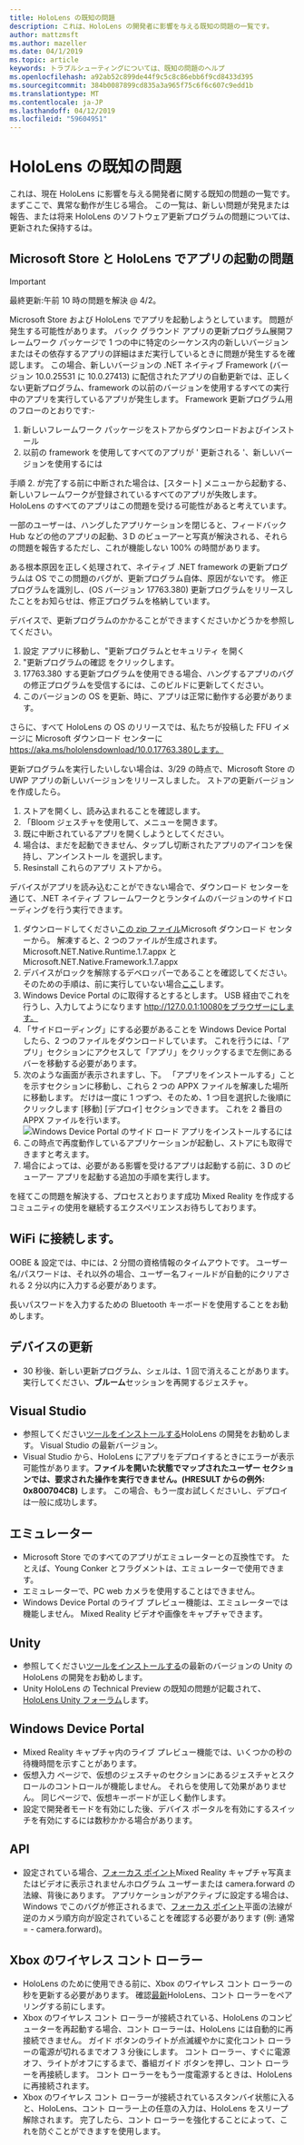 ```yaml
---
title: HoloLens の既知の問題
description: これは、HoloLens の開発者に影響を与える既知の問題の一覧です。
author: mattzmsft
ms.author: mazeller
ms.date: 04/1/2019
ms.topic: article
keywords: トラブルシューティングについては、既知の問題のヘルプ
ms.openlocfilehash: a92ab52c899de44f9c5c8c86ebb6f9cd8433d395
ms.sourcegitcommit: 384b0087899cd835a3a965f75c6f6c607c9edd1b
ms.translationtype: MT
ms.contentlocale: ja-JP
ms.lasthandoff: 04/12/2019
ms.locfileid: "59604951"
---
```

# <a name="hololens-known-issues"></a>HoloLens の既知の問題

これは、現在 HoloLens に影響を与える開発者に関する既知の問題の一覧です。 まずここで、異常な動作が生じる場合。 この一覧は、新しい問題が発見または報告、または将来 HoloLens のソフトウェア更新プログラムの問題については、更新された保持するは。

## <a name="issues-launching-the-microsoft-store-and-apps-on-hololens"></a>Microsoft Store と HoloLens でアプリの起動の問題

>[!IMPORTANT]
>最終更新:午前 10 時の問題を解決 @ 4/2。 

Microsoft Store および HoloLens でアプリを起動しようとしています。 問題が発生する可能性があります。 バック グラウンド アプリの更新プログラム展開フレームワーク パッケージで 1 つの中に特定のシーケンス内の新しいバージョンまたはその依存するアプリの詳細はまだ実行しているときに問題が発生するを確認します。 この場合、新しいバージョンの .NET ネイティブ Framework (バージョン 10.0.25531 に 10.0.27413) に配信されたアプリの自動更新では、正しくない更新プログラム、framework の以前のバージョンを使用するすべての実行中のアプリを実行しているアプリが発生します。  Framework 更新プログラム用のフローのとおりです:-

1.  新しいフレームワーク パッケージをストアからダウンロードおよびインストール
2.  以前の framework を使用してすべてのアプリが ' 更新される '、新しいバージョンを使用するには

手順 2. が完了する前に中断された場合は、[スタート] メニューから起動する、新しいフレームワークが登録されているすべてのアプリが失敗します。  HoloLens のすべてのアプリはこの問題を受ける可能性があると考えています。

一部のユーザーは、ハングしたアプリケーションを閉じると、フィードバック Hub などの他のアプリの起動、3 D のビューアーと写真が解決される、それらの問題を報告するただし、これが機能しない 100% の時間があります。

ある根本原因を正しく処理されて、ネイティブ .NET framework の更新プログラムは OS でこの問題のバグが、更新プログラム自体、原因がないです。 修正プログラムを識別し、(OS バージョン 17763.380) 更新プログラムをリリースしたことをお知らせは、修正プログラムを格納しています。 

デバイスで、更新プログラムのかかることができますくださいかどうかを参照してください。

1.  設定 アプリに移動し、"更新プログラムとセキュリティ を開く
2.  "更新プログラムの確認 をクリックします。
3.  17763.380 する更新プログラムを使用できる場合、ハングするアプリのバグの修正プログラムを受信するには、このビルドに更新してください。
4.  このバージョンの OS を更新、時に、アプリは正常に動作する必要があります。

さらに、すべて HoloLens の OS のリリースでは、私たちが投稿した FFU イメージに Microsoft ダウンロード センターに https://aka.ms/hololensdownload/10.0.17763.380します。 

更新プログラムを実行したいしない場合は、3/29 の時点で、Microsoft Store の UWP アプリの新しいバージョンをリリースしました。 ストアの更新バージョンを作成したら。

1) ストアを開くし、読み込まれることを確認します。
2) 「Bloom ジェスチャを使用して、メニューを開きます。
3) 既に中断されているアプリを開くしようとしてください。
3) 場合は、まだを起動できません、タップし切断されたアプリのアイコンを保持し、アンインストール を選択します。
4) Resinstall これらのアプリ ストアから。

デバイスがアプリを読み込むことができない場合で、ダウンロード センターを通じて、.NET ネイティブ フレームワークとランタイムのバージョンのサイドローディングを行う実行できます。

1)  ダウンロードしてください[この zip ファイル](http://download.microsoft.com/download/8/5/C/85C23745-794C-419D-B8D7-115FBCCD6DA7/netfx_1.7.zip)Microsoft ダウンロード センターから。  解凍すると、2 つのファイルが生成されます。  Microsoft.NET.Native.Runtime.1.7.appx と Microsoft.NET.Native.Framework.1.7.appx
2)  デバイスがロックを解除するデベロッパーであることを確認してください。  そのための手順は、前に実行していない場合[ここ](https://nam06.safelinks.protection.outlook.com/?url=https%3A%2F%2Fdocs.microsoft.com%2Fen-us%2Fwindows%2Fmixed-reality%2Fusing-the-windows-device-portal&data=02%7C01%7Cjalynch%40microsoft.com%7C3622a462ebd04870fccb08d6ae94cad6%7C72f988bf86f141af91ab2d7cd011db47%7C1%7C0%7C636888351416725140&sdata=ZB6Zdx9GV95PcU6FAVgWaP3eQNMsyIc%2FbNDEby3Sb8A%3D&reserved=0)します。
3)  Windows Device Portal のに取得するとするとします。  USB 経由でこれを行うし、入力してようになります http://127.0.0.1:10080をブラウザーにします。  
4)  「サイドローディング」にする必要があることを Windows Device Portal したら、2 つのファイルをダウンロードしています。  これを行うには、「アプリ」セクションにアクセスして「アプリ」をクリックするまで左側にあるバーを移動する必要があります。
5)  次のような画面が表示されますし、下。  「アプリをインストールする」ことを示すセクションに移動し、これら 2 つの APPX ファイルを解凍した場所に移動します。  だけは一度に 1 つずつ、そのため、1 つ目を選択した後順にクリックします [移動] [デプロイ] セクションできます。  これを 2 番目の APPX ファイルを行います。 
  ![Windows Device Portal のサイド ロード アプリをインストールするには](images/20190322-DevicePortal.png)<br>
6)  この時点で再度動作しているアプリケーションが起動し、ストアにも取得できますと考えます。
7)  場合によっては、必要がある影響を受けるアプリは起動する前に、3 D のビューアー アプリを起動する追加の手順を実行します。 

を経てこの問題を解決する、プロセスとおります成功 Mixed Reality を作成するコミュニティの使用を継続するエクスペリエンスお待ちしております。

## <a name="connecting-to-wifi"></a>WiFi に接続します。

OOBE & 設定では、中には、2 分間の資格情報のタイムアウトです。 ユーザー名/パスワードは、それ以外の場合、ユーザー名フィールドが自動的にクリアされる 2 分以内に入力する必要があります。

長いパスワードを入力するための Bluetooth キーボードを使用することをお勧めします。

## <a name="device-update"></a>デバイスの更新
* 30 秒後、新しい更新プログラム、シェルは、1 回で消えることがあります。 実行してください、**ブルーム**セッションを再開するジェスチャ。

## <a name="visual-studio"></a>Visual Studio
* 参照してください[ツールをインストールする](install-the-tools.md)HoloLens の開発をお勧めします。 Visual Studio の最新バージョン。
* Visual Studio から、HoloLens にアプリをデプロイするときにエラーが表示可能性があります。**ファイルを開いた状態でマップされたユーザー セクションでは、要求された操作を実行できません。(HRESULT からの例外: 0x800704C8)** します。 この場合、もう一度お試しくださいし、デプロイは一般に成功します。

## <a name="emulator"></a>エミュレーター
* Microsoft Store でのすべてのアプリがエミュレーターとの互換性です。 たとえば、Young Conker とフラグメントは、エミュレーターで使用できます。
* エミュレーターで、PC web カメラを使用することはできません。
* Windows Device Portal のライブ プレビュー機能は、エミュレーターでは機能しません。 Mixed Reality ビデオや画像をキャプチャできます。

## <a name="unity"></a>Unity
* 参照してください[ツールをインストールする](install-the-tools.md)の最新のバージョンの Unity の HoloLens の開発をお勧めします。
* Unity HoloLens の Technical Preview の既知の問題が記載されて、 [HoloLens Unity フォーラム](http://forum.unity3d.com/threads/known-issues.394627/)します。

## <a name="windows-device-portal"></a>Windows Device Portal
* Mixed Reality キャプチャ内のライブ プレビュー機能では、いくつかの秒の待機時間を示すことがあります。
* 仮想入力 ページで、仮想のジェスチャのセクションにあるジェスチャとスクロールのコントロールが機能しません。 それらを使用して効果がありません。 同じページで、仮想キーボードが正しく動作します。
* 設定で開発者モードを有効にした後、デバイス ポータルを有効にするスイッチを有効にするには数秒かかる場合があります。

## <a name="api"></a>API
* 設定されている場合、[フォーカス ポイント](focus-point-in-unity.md)Mixed Reality キャプチャ写真またはビデオに表示されませんホログラム ユーザーまたは camera.forward の法線、背後にあります。 アプリケーションがアクティブに設定する場合は、Windows でこのバグが修正されるまで、[フォーカス ポイント](focus-point-in-unity.md)平面の法線が逆のカメラ順方向が設定されていることを確認する必要があります (例: 通常 = - camera.forward)。

## <a name="xbox-wireless-controller"></a>Xbox のワイヤレス コント ローラー
* HoloLens のために使用できる前に、Xbox のワイヤレス コント ローラーの秒を更新する必要があります。 確認[最新](https://support.xbox.com/xbox-one/accessories/update-controller-for-stereo-headset-adapter)HoloLens、コント ローラーをペアリングする前にします。
* Xbox のワイヤレス コント ローラーが接続されている、HoloLens のコンピューターを再起動する場合、コント ローラーは、HoloLens には自動的に再接続できません。 ガイド ボタンのライトが点滅緩やかに変化コント ローラーの電源が切れるまでオフ 3 分後にします。 コント ローラー、すぐに電源オフ、ライトがオフにするまで、番組ガイド ボタンを押し、コント ローラーを再接続します。 コント ローラーをもう一度電源するときは、HoloLens に再接続されます。
* Xbox のワイヤレス コント ローラーが接続されているスタンバイ状態に入ると、HoloLens、コント ローラー上の任意の入力は、HoloLens をスリープ解除されます。 完了したら、コント ローラーを強化することによって、これを防ぐことができますを使用します。
